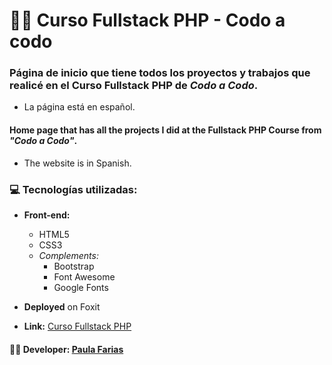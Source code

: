 # :woman_student: Curso Fullstack PHP - Codo a codo

### Página de inicio que tiene todos los proyectos y trabajos que realicé en el Curso Fullstack PHP de _Codo a Codo_.
- La página está en español.

#### Home page that has all the projects I did at the Fullstack PHP Course from _"Codo a Codo"_.
- The website is in Spanish.

### :computer: Tecnologías utilizadas: 
- **Front-end:** 
  - HTML5
  - CSS3
  - _Complements:_ 
    - Bootstrap
    - Font Awesome
    - Google Fonts

- **Deployed** on Foxit

- **Link:** [Curso Fullstack PHP](http://cursofullstackphp.foxit.com.ar/comision2014/Paula_Daniela_Farias/)


#### :woman_technologist: **Developer:** [Paula Farias](https://linkedin.com/in/paulafarias)

